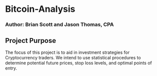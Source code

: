 # Bitcoin-Analysis
### Author: Brian Scott and Jason Thomas, CPA

## Project Purpose

The focus of this project is to aid in investment strategies for Cryptocurrency traders. We intend to use statistical procedures to determine potential future prices, stop loss levels, and optimal points of entry.  
